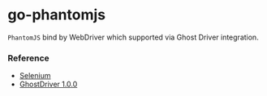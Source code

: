 # go-phantomjs

`PhantomJS` bind by WebDriver which supported via Ghost Driver integration.


### Reference
* [Selenium](https://github.com/SeleniumHQ/selenium)
* [GhostDriver 1.0.0](http://ivandemarino.me/2012/12/04/Finally-GhostDriver-1-0-0/)

